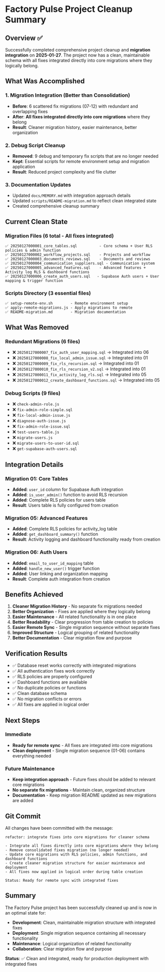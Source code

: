 # Factory Pulse Project Cleanup Summary

## Overview ✅

Successfully completed comprehensive project cleanup and **migration integration** on **2025-01-27**. The project now has a clean, maintainable schema with all fixes integrated directly into core migrations where they logically belong.

## What Was Accomplished

### 1. **Migration Integration (Better than Consolidation)**
- **Before**: 6 scattered fix migrations (07-12) with redundant and overlapping fixes
- **After**: **All fixes integrated directly into core migrations** where they belong
- **Result**: Cleaner migration history, easier maintenance, better organization

### 2. **Debug Script Cleanup**
- **Removed**: 9 debug and temporary fix scripts that are no longer needed
- **Kept**: Essential scripts for remote environment setup and migration application
- **Result**: Reduced project complexity and file clutter

### 3. **Documentation Updates**
- Updated `docs/MEMORY.md` with integration approach details
- Updated `scripts/README-migration.md` to reflect clean integrated state
- Created comprehensive cleanup summary

## Current Clean State

### Migration Files (6 total - All fixes integrated)
```
✅ 20250127000001_core_tables.sql          - Core schema + User RLS policies & admin function
✅ 20250127000002_workflow_projects.sql    - Projects and workflow
✅ 20250127000003_documents_reviews.sql    - Documents and reviews
✅ 20250127000004_communication_suppliers.sql - Communication system
✅ 20250127000005_advanced_features.sql    - Advanced features + Activity log RLS & dashboard functions
✅ 20250127000006_create_auth_users.sql   - Supabase Auth users + User mapping & trigger function
```

### Scripts Directory (3 essential files)
```
✅ setup-remote-env.sh        - Remote environment setup
✅ apply-remote-migrations.js - Apply migrations to remote
✅ README-migration.md        - Migration documentation
```

## What Was Removed

### Redundant Migrations (6 files)
- ❌ `20250127000007_fix_auth_user_mapping.sql` → Integrated into 06
- ❌ `20250127000008_fix_local_admin_issue.sql` → Integrated into 01
- ❌ `20250127000009_fix_rls_recursion.sql` → Integrated into 01
- ❌ `20250127000010_fix_rls_recursion_v2.sql` → Integrated into 01
- ❌ `20250127000011_fix_activity_log_rls.sql` → Integrated into 05
- ❌ `20250127000012_create_dashboard_functions.sql` → Integrated into 05

### Debug Scripts (9 files)
- ❌ `check-admin-role.js`
- ❌ `fix-admin-role-simple.sql`
- ❌ `fix-local-admin-issue.js`
- ❌ `diagnose-auth-issue.js`
- ❌ `fix-admin-role-issue.sql`
- ❌ `test-users-table.js`
- ❌ `migrate-users.js`
- ❌ `migrate-users-to-user-id.sql`
- ❌ `get-supabase-auth-users.sql`

## Integration Details

### Migration 01: Core Tables
- **Added**: `user_id` column for Supabase Auth integration
- **Added**: `is_user_admin()` function to avoid RLS recursion
- **Added**: Complete RLS policies for users table
- **Result**: Users table is fully configured from creation

### Migration 05: Advanced Features
- **Added**: Complete RLS policies for activity_log table
- **Added**: `get_dashboard_summary()` function
- **Result**: Activity logging and dashboard functionality ready from creation

### Migration 06: Auth Users
- **Added**: `email_to_user_id_mapping` table
- **Added**: `handle_new_user()` trigger function
- **Added**: User linking and organization mapping
- **Result**: Complete auth integration from creation

## Benefits Achieved

1. **Cleaner Migration History** - No separate fix migrations needed
2. **Better Organization** - Fixes are applied where they logically belong
3. **Easier Maintenance** - All related functionality is in one place
4. **Better Readability** - Clear progression from table creation to policies
5. **Easier Remote Sync** - Single migration sequence without separate fixes
6. **Improved Structure** - Logical grouping of related functionality
7. **Better Documentation** - Clear migration flow and purpose

## Verification Results

- ✅ Database reset works correctly with integrated migrations
- ✅ All authentication fixes work correctly
- ✅ RLS policies are properly configured
- ✅ Dashboard functions are available
- ✅ No duplicate policies or functions
- ✅ Clean database schema
- ✅ No migration conflicts or errors
- ✅ All fixes are applied in logical order

## Next Steps

### Immediate
- **Ready for remote sync** - All fixes are integrated into core migrations
- **Clean deployment** - Single migration sequence (01-06) contains everything needed

### Future Maintenance
- **Keep integration approach** - Future fixes should be added to relevant core migrations
- **No separate fix migrations** - Maintain clean, organized structure
- **Documentation** - Keep migration README updated as new migrations are added

## Git Commit

All changes have been committed with the message:
```
refactor: integrate fixes into core migrations for cleaner schema

- Integrate all fixes directly into core migrations where they belong
- Remove consolidated fixes migration (no longer needed)
- Update core migrations with RLS policies, admin functions, and dashboard functions
- Create cleaner migration structure for easier maintenance and deployment
- All fixes now applied in logical order during table creation

Status: Ready for remote sync with integrated fixes
```

## Summary

The Factory Pulse project has been successfully cleaned up and is now in an optimal state for:
- **Development**: Clean, maintainable migration structure with integrated fixes
- **Deployment**: Single migration sequence containing all necessary functionality
- **Maintenance**: Logical organization of related functionality
- **Collaboration**: Clear migration flow and purpose

**Status**: ✅ Clean and integrated, ready for production deployment with integrated fixes
